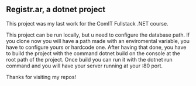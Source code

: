 ## Registr.ar, a dotnet project
 This project was my last work for the ComIT Fullstack .NET course.
 
 This project can be run locally, but u need to configure the database path. If you clone now you will have a path made with an enviromental variable, you have to configure yours or hardcode one.
After having that done, you have to build the project with the command dotnet build on the console at the root path of the project. Once build you can run it with the dotnet run command and you will have your server running at your :80 port.

Thanks for visiting my repos!
